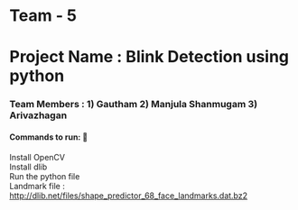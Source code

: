 # Team  - 5 
# Project Name : Blink Detection using python
### Team Members : 1) Gautham   2) Manjula Shanmugam  3) Arivazhagan

#### Commands to run: 🙌
Install OpenCV </br>
Install dlib </br>
Run the python file </br>
Landmark file : http://dlib.net/files/shape_predictor_68_face_landmarks.dat.bz2 </br>

